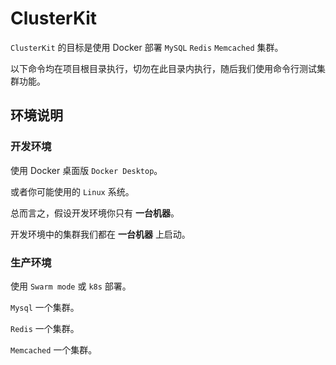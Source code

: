 # ClusterKit

`ClusterKit` 的目标是使用 Docker 部署 `MySQL` `Redis` `Memcached` 集群。

以下命令均在项目根目录执行，切勿在此目录内执行，随后我们使用命令行测试集群功能。

## 环境说明

### 开发环境

使用 Docker 桌面版 `Docker Desktop`。

或者你可能使用的 `Linux` 系统。

总而言之，假设开发环境你只有 **一台机器**。

开发环境中的集群我们都在 **一台机器** 上启动。

### 生产环境

使用 `Swarm mode` 或 `k8s` 部署。

`Mysql` 一个集群。

`Redis` 一个集群。

`Memcached` 一个集群。
